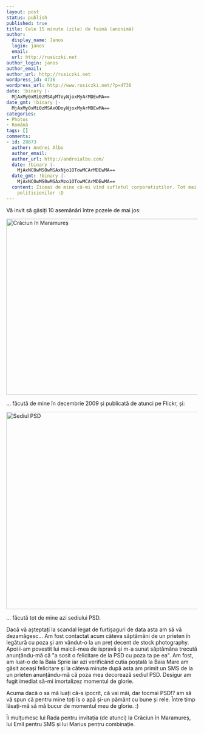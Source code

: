 ```yaml
---
layout: post
status: publish
published: true
title: Cele 15 minute (zile) de faimă (anonimă)
author:
  display_name: Janos
  login: janos
  email: 
  url: http://rusiczki.net
author_login: janos
author_email: 
author_url: http://rusiczki.net
wordpress_id: 4736
wordpress_url: http://www.rusiczki.net/?p=4736
date: !binary |-
  MjAxMy0xMi0zMSAyMToyNjoxMyArMDEwMA==
date_gmt: !binary |-
  MjAxMy0xMi0zMSAxODoyNjoxMyArMDEwMA==
categories:
- Photos
- Română
tags: []
comments:
- id: 28873
  author: Andrei Albu
  author_email: 
  author_url: http://andreialbu.com/
  date: !binary |-
    MjAxNC0wMS0wMSAxNjo1OTowMCArMDEwMA==
  date_gmt: !binary |-
    MjAxNC0wMS0wMSAxMzo1OTowMCArMDEwMA==
  content: Ziceai de mine că-mi vînd sufletul corporatiștilor. Tot mai bine așa decît
    politicienilor :D
---
```

<p>Vă invit să găsiți 10 asemănări între pozele de mai jos:</p>
<p><a href="http://www.flickr.com/photos/janos/4202691041/"><img src="http://www.rusiczki.net/wp-content/uploads/2013/12/4202691041_c0176a08aa_o-693x463.jpg" alt="Crăciun în Maramureș" width="693" height="463" class="alignnone size-medium wp-image-4737" /></a></p>
<p>... făcută de mine în decembrie 2009 și publicată de atunci pe Flickr, și:</p>
<p><a href="http://www.rusiczki.net/wp-content/uploads/2013/12/PC310386.jpg"><img src="http://www.rusiczki.net/wp-content/uploads/2013/12/PC310386-693x519.jpg" alt="Sediul PSD" width="693" height="519" class="alignnone size-medium wp-image-4738" /></a></p>
<p>... făcută tot de mine azi sediului PSD.</p>
<p>Dacă vă așteptați la scandal legat de furtișaguri de data asta am să vă dezamăgesc... Am fost contactat acum câteva săptămâni de un prieten în legătură cu poza și am vândut-o la un preț decent de stock photography. Apoi i-am povestit lui maică-mea de ispravă și m-a sunat săptămâna trecută anunțându-mă că "a sosit o felicitare de la PSD cu poza ta pe ea". Am fost, am luat-o de la Baia Sprie iar azi verificând cutia poștală la Baia Mare am găsit aceași felicitare și la câteva minute după asta am primit un SMS de la un prieten anunțându-mă că poza mea decorează sediul PSD. Desigur am fugit imediat să-mi imortalizez momentul de glorie.</p>
<p>Acuma dacă o sa mă luați că-s ipocrit, că vai măi, dar tocmai PSD!? am să vă spun că pentru mine toți îs o apă și-un pământ cu bune și rele. Între timp lăsați-mă să mă bucur de momentul meu de glorie. :)</p>
<p>Îi mulțumesc lui Rada pentru invitația (de atunci) la Crăciun în Maramureș, lui Emil pentru SMS și lui Marius pentru combinație.</p>

